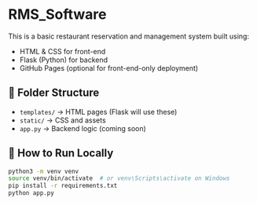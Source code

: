 # RMS_Software

This is a basic restaurant reservation and management system built using:

- HTML & CSS for front-end
- Flask (Python) for backend
- GitHub Pages (optional for front-end-only deployment)

## 📁 Folder Structure
- `templates/` → HTML pages (Flask will use these)
- `static/` → CSS and assets
- `app.py` → Backend logic (coming soon)

## 🚀 How to Run Locally
```bash
python3 -m venv venv
source venv/bin/activate  # or venv\Scripts\activate on Windows
pip install -r requirements.txt
python app.py
